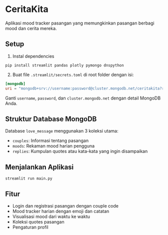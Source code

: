 # CeritaKita

Aplikasi mood tracker pasangan yang memungkinkan pasangan berbagi mood dan cerita mereka.

## Setup

1. Instal dependencies
```
pip install streamlit pandas plotly pymongo dnspython
```

2. Buat file `.streamlit/secrets.toml` di root folder dengan isi:
```toml
[mongodb]
uri = "mongodb+srv://username:password@cluster.mongodb.net/ceritakita?retryWrites=true&w=majority"
```

Ganti `username`, `password`, dan `cluster.mongodb.net` dengan detail MongoDB Anda.

## Struktur Database MongoDB

Database `love_message` menggunakan 3 koleksi utama:
- `couples`: Informasi tentang pasangan
- `moods`: Rekaman mood harian pengguna
- `replies`: Kumpulan quotes atau kata-kata yang ingin disampaikan

## Menjalankan Aplikasi

```
streamlit run main.py
```

## Fitur

- Login dan registrasi pasangan dengan couple code
- Mood tracker harian dengan emoji dan catatan
- Visualisasi mood dari waktu ke waktu
- Koleksi quotes pasangan
- Pengaturan profil